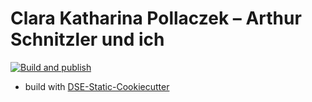 # Clara Katharina Pollaczek – Arthur Schnitzler und ich
[![Build and publish](https://github.com/arthur-schnitzler/pollaczek-static/actions/workflows/build.yml/badge.svg)](https://github.com/arthur-schnitzler/pollaczek-static/actions/workflows/build.yml)


* build with [DSE-Static-Cookiecutter](https://github.com/acdh-oeaw/dse-static-cookiecutter)
